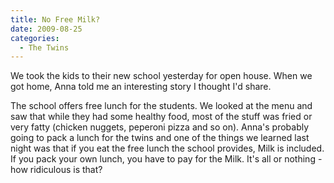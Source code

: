 ```yaml
---
title: No Free Milk?
date: 2009-08-25
categories: 
  - The Twins
---
```


We took the kids to their new school yesterday for open house. When we got home, Anna told me an interesting story I thought I'd share.

The school offers free lunch for the students. We looked at the menu and saw that while they had some healthy food, most of the stuff was fried or very fatty (chicken nuggets, peperoni pizza and so on). Anna's probably going to pack a lunch for the twins and one of the things we learned last night was that if you eat the free lunch the school provides, Milk is included. If you pack your own lunch, you have to pay for the Milk. It's all or nothing - how ridiculous is that?
